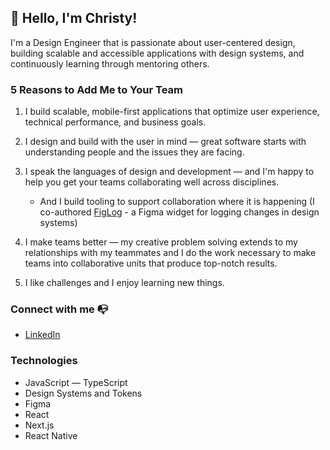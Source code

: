 ## 👋 Hello, I'm Christy!


I'm a Design Engineer that is passionate about user-centered design, building scalable and accessible applications with design systems, and continuously learning through mentoring others.

### 5 Reasons to Add Me to Your Team

1. I build scalable, mobile-first applications that optimize user experience, technical performance, and business goals.

2. I design and build with the user in mind — great software starts with understanding people and the issues they are facing.

3. I speak the languages of design and development — and I'm happy to help you get your teams collaborating well across disciplines.
    - And I build tooling to support collaboration where it is happening (I co-authored [FigLog](https://github.com/FormidableLabs/FigLog) - a Figma widget for logging changes in design systems)

5. I make teams better — my creative problem solving extends to my relationships with my teammates and I do the work necessary to make teams into collaborative units that produce top-notch results.

6. I like challenges and I enjoy learning new things.

### Connect with me 📭

- [LinkedIn](https://www.linkedin.com/in/christy-presler/)

### Technologies
- JavaScript — TypeScript
- Design Systems and Tokens
- Figma
- React
- Next.js
- React Native

<!--
**cpresler/cpresler** is a ✨ _special_ ✨ repository because its `README.md` (this file) appears on your GitHub profile.

Here are some ideas to get you started:

- 🔭 I’m currently working on ...
- 🌱 I’m currently learning ...
- 👯 I’m looking to collaborate on ...
- 🤔 I’m looking for help with ...
- 💬 Ask me about ...
- 📫 How to reach me: ...
- 😄 Pronouns: ...
- ⚡ Fun fact: ...
-->
